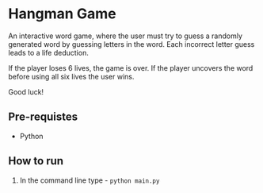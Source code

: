 # Hangman Game

An interactive word game, where the user must try to guess a randomly generated word by guessing letters in the word. Each incorrect letter guess leads to a life deduction. 

If the player loses 6 lives, the game is over. 
If the player uncovers the word before using all six lives the user wins.

Good luck!

## Pre-requistes
- Python

## How to run

1. In the command line type - `python main.py`
